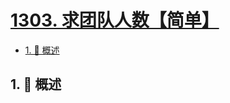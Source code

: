 # [1303. 求团队人数【简单】](https://github.com/Tdahuyou/TNotes.leetcode/tree/main/notes/1303.%20%E6%B1%82%E5%9B%A2%E9%98%9F%E4%BA%BA%E6%95%B0%E3%80%90%E7%AE%80%E5%8D%95%E3%80%91)

<!-- region:toc -->

- [1. 📝 概述](#1--概述)

<!-- endregion:toc -->

## 1. 📝 概述
